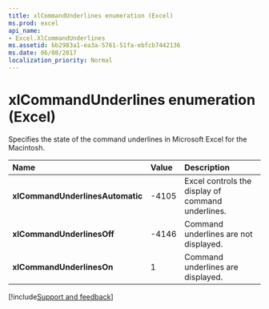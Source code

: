 ```yaml
---
title: xlCommandUnderlines enumeration (Excel)
ms.prod: excel
api_name:
- Excel.XlCommandUnderlines
ms.assetid: bb2983a1-ea3a-5761-51fa-ebfcb7442136
ms.date: 06/08/2017
localization_priority: Normal
---
```



# xlCommandUnderlines enumeration (Excel)

Specifies the state of the command underlines in Microsoft Excel for the Macintosh.



|Name|Value|Description|
|:-----|:-----|:-----|
| **xlCommandUnderlinesAutomatic**|-4105|Excel controls the display of command underlines.|
| **xlCommandUnderlinesOff**|-4146|Command underlines are not displayed.|
| **xlCommandUnderlinesOn**|1|Command underlines are displayed.|

[!include[Support and feedback](~/includes/feedback-boilerplate.md)]